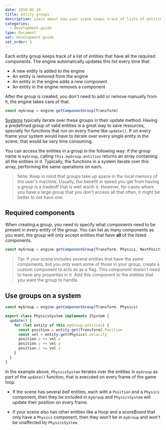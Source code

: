 ```yaml
---
date: 2018-02-10
title: Entity groups
description: Learn about how your scene keeps track of lists of entities that have components in common to make updating them easier.
categories:
  - development-guide
type: Document
set: development-guide
set_order: 3
---
```


Each entity group keeps track of a list of entities that have all the required components. The engine automatically updates this list every time that:

- A new entity is added to the engine
- An entity is removed from the engine
- An entity in the engine adds a new component
- An entity in the engine removes a component

After the group is created, you don't need to add or remove manually from it, the engine takes care of that.

```ts
const myGroup = engine.getComponentGroup(Transform)
```

[Systems]() typically iterate over these groups in their update method. Having a predefined group of valid entities is a great way to save resources, specially for functions that run on every frame like `update()`. If on every frame your system would have to iterate over every single entity in the scene, that would be very time consuming.

You can access the entities in a group in the following way: if the group name is `myGroup`, calling `this.myGroup.entities` returns an array containing all the entities in it. Typically, the functions in a system iterate over this array, performing the same operations on each.

> Note: Keep in mind that groups take up space in the local memory of the user's machine. Usually, the benefit in speed you get from having a group is a tradeoff that is well worth it. However, for cases where you have a large group that you don't access all that often, it might be better to not have one.

## Required components

When creating a group, you need to specify what components need to be present in every entity of the group. You can list as many components as you want, the group will only accept entities that have **all** of the listed components.

```ts
const myGroup = engine.getComponentGroup(Transform, Physics, NextPosition)
```

> Tip: If your scene includes several entities that have the same components, but you only want some of those in your group, create a custom component to acts as as a flag. This component doesn't need to have any properties in it. Add this component to the entities that you want the group to handle.

## Use groups on a system

```ts
const myGroup = engine.getComponentGroup(Transform, Physics)

export class PhysicsSystem implements ISystem {
  update() {
    for (let entity of this.myGroup.entities) {
      const position = entity.get(Transform).Position
      const vel = entity.get(Physics).velocity
      position.x += vel.x
      position.y += vel.y
      position.z += vel.z
    }
  }
}
```

In the example above, `PhysicsSystem` iterates over the entities in `myGroup` as part of the `update()` function, that is executed on every frame of the game loop.

- If the scene has several _ball_ entities, each with a `Position` and a `Physics` component, then they be included in `myGroup` and `PhysicsSystem` will update their position on every frame.

- If your scene also has other entities like a _hoop_ and a _scoreBoard_ that only have a `Physics` component, then they won't be in `myGroup` and won't be unaffected by `PhysicsSystem`.
